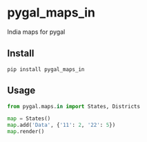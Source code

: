 # pygal_maps_in
India maps for pygal

## Install

```
pip install pygal_maps_in
```

## Usage
```python
from pygal.maps.in import States, Districts

map = States()
map.add('Data', {'11': 2, '22': 5})
map.render()
```
